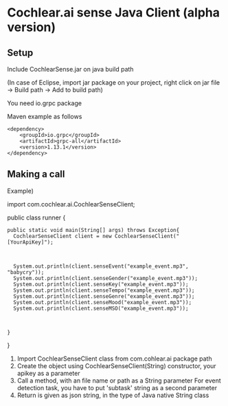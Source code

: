 # Cochlear.ai sense Java Client (alpha version)

## Setup

Include CochlearSense.jar on java build path

(In case of Eclipse, import jar package on your project, right click on jar file -> Build path -> Add to build path)

You need io.grpc package

Maven example as follows

  	<dependency>
  		<groupId>io.grpc</groupId>
  		<artifactId>grpc-all</artifactId>
  		<version>1.13.1</version>
  	</dependency>


## Making a call
Example)

  import com.cochlear.ai.CochlearSenseClient;

  public class runner {

    public static void main(String[] args) throws Exception{
      CochlearSenseClient client = new CochlearSenseClient("[YourApiKey]");



      System.out.println(client.senseEvent("example_event.mp3", "babycry"));
      System.out.println(client.senseGender("example_event.mp3"));
      System.out.println(client.senseKey("example_event.mp3"));
      System.out.println(client.senseTempo("example_event.mp3"));
      System.out.println(client.senseGenre("example_event.mp3"));
      System.out.println(client.senseMood("example_event.mp3"));
      System.out.println(client.senseMSO("example_event.mp3"));



    }
  }


1. Import CochlearSenseClient class from com.cohlear.ai package path
2. Create the object using CochlearSenseClient(String) constructor, your apikey as a parameter
3. Call a method, with an file name or path as a String parameter
 For event detection task, you have to put 'subtask' string as a second parameter
4. Return is given as json string, in the type of Java native String class
